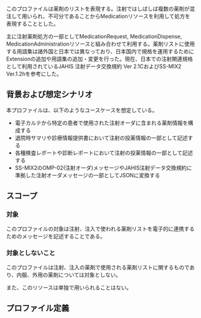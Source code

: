 <br/>
このプロファイルは薬剤のリストを表現する。注射ではしばしば複数の薬剤が混注して用いられ、不可分であることからMedicationリソースを利用して処方を表現することとした。

主に注射薬剤処方の一部としてMedicationRequest, MedicationDispense, MedicationAdministrationリソースと組み合わせて利用する。薬剤リストに使用する用語集は諸外国と日本では異なっており、日本国内で規格を運用するためにExtensionの追加や用語集の追加・変更を行った。現在、日本での注射関連規格として利用されているJAHIS 注射データ交換規約 Ver 2.1CおよびSS-MIX2 Ver.1.2hを参考にした。

## 背景および想定シナリオ
本プロファイルは、以下のようなユースケースを想定している。

- 電子カルテから特定の患者で使用された注射オーダに含まれる薬剤情報を構成する
- 退院時サマリや診療情報提供書において注射の投薬情報の一部として記述する
- 各種検査レポートや診断レポートにおいて注射の投薬情報の一部として記述する
- SS-MIX2のOMP-02(注射オーダ)メッセージやJAHIS注射データ交換規約に準拠した注射オーダメッセージの一部としてJSONに変換する

## スコープ
<h3>対象</h3>

このプロファイルの対象は注射、注入で使われる薬剤リストを電子的に連携するためのメッセージを記述することである。

<h3>対象としないこと</h3>

このプロファイルは注射、注入の薬剤で使用される薬剤リストに関するものであり、内服、外用の薬剤については対象としない。

また、このリソースは単独で用いられることはない。

## プロファイル定義